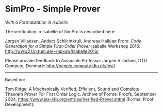SimPro - Simple Prover
======================

*With a Formalization in Isabelle*

The verification in Isabelle of SimPro is described here:

Jørgen Villadsen, Anders Schlichtkrull, Andreas Halkjær From: *Code Generation for a Simple First-Order Prover*
Isabelle Workshop 2016: http://www21.in.tum.de/~nipkow/Isabelle2016/

Please provide feedback to Associate Professor Jørgen Villadsen, DTU Compute, Denmark: http://people.compute.dtu.dk/jovi/

---

Based on:

Tom Ridge: A Mechanically Verified, Efficient, Sound and Complete Theorem Prover For First Order Logic. Archive of Formal Proofs, September 2004, https://www.isa-afp.org/entries/Verified-Prover.shtml (Formal Proof Development).
